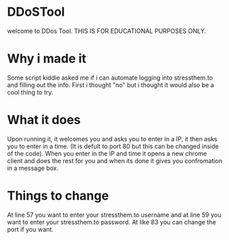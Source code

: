 # DDoSTool

welcome to DDos Tool. THIS IS FOR EDUCATIONAL PURPOSES ONLY.

# Why i made it

Some script kiddie asked me if i can automate logging into stressthem.to and filling out the info. First i thought "no" but i thought it would also be a cool thing to try.

# What it does

Upon running it, it welcomes you and asks you to enter in a IP, it then asks you to enter in a time. (It is defult to port 80 but this can be changed inside of the code). When you enter in the IP and time it opens a new chrome client and does the rest for you and when its done it gives you confromation in a message box.

# Things to change

At line 57 you want to enter your stressthem.to username and at line 59 you want to enter your stressthem.to password.
At like 83 you can change the port if you want.
